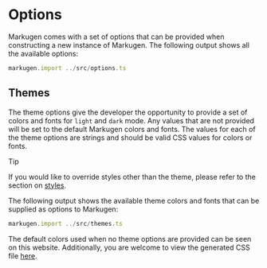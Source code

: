 # Options

Markugen comes with a set of options that can be provided when constructing
a new instance of Markugen. The following output shows all the available
options:

```ts
markugen.import ../src/options.ts
```

## Themes

The theme options give the developer the opportunity to provide a set of
colors and fonts for `light` and `dark` mode. Any values that are not provided
will be set to the default Markugen colors and fonts. The values for each of
the theme options are strings and should be valid CSS values for colors or
fonts.

> [!TIP]
> If you would like to override styles other than the theme, please refer to
> the section on [styles](./Styles.md).

The following output shows the available theme colors and fonts that can be
supplied as options to Markugen:

```ts
markugen.import ../src/themes.ts
```

The default colors used when no theme options are provided can be seen on this
website. Additionally, you are welcome to view the generated CSS file 
[here](./markugen.css).

